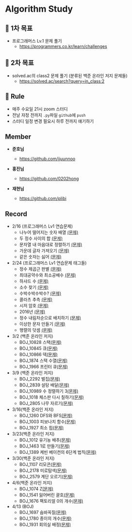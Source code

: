 # Algorithm Study

## 📌 1차 목표

- 프로그래머스 Lv.1 문제 풀기
  - https://programmers.co.kr/learn/challenges
  
    

## 📌 2차 목표

- solved.ac의 class2 문제 풀기 (분류된 백준 온라인 저지 문제들)
  - https://solved.ac/search?query=in_class:2

## 🚩 Rule

- 매주 수요일 21시 zoom 스터디
- 전날 자정 전까지 `.py`파일 `github`에 `push`
- 스터디 일정 변경 필요시 하루 전까지 얘기하기



## Member

- **준호님**
  - https://github.com/jjuunnoo



- **홍진님**
  - https://github.com/0202hong



- **재현님**
  - https://github.com/plibi



## Record

- 2/16 (프로그래머스 Lv1 연습문제)
  - 나누어 떨어지는 숫자 배열 [(문제)](https://programmers.co.kr/learn/courses/30/lessons/12910)
  - 두 정수 사이의 합 [(문제)](https://programmers.co.kr/learn/courses/30/lessons/12912)
  - 문자열 내 마음대로 정렬하기 [(문제)](https://programmers.co.kr/learn/courses/30/lessons/12915)
  - 가운데 글자 가져오기 [(문제)](https://programmers.co.kr/learn/courses/30/lessons/12903)
  - 같은 숫자는 싫어 [(문제)](https://programmers.co.kr/learn/courses/30/lessons/12906)
- 2/24 (프로그래머스 Lv1 연습문제 태그들)
  - 정수 제곱근 판별 [(문제)](https://programmers.co.kr/learn/courses/30/lessons/12934)
  - 최대공약수와 최소공배수 [(문제)](https://programmers.co.kr/learn/courses/30/lessons/12940)
  - 하샤드 수 [(문제)](https://programmers.co.kr/learn/courses/30/lessons/12947)
  - 소수 찾기 [(문제)](https://programmers.co.kr/learn/courses/30/lessons/12921)
  - 수박수박수박수? [(문제)](https://programmers.co.kr/learn/courses/30/lessons/12922)
  - 콜라츠 추측 [(문제)](https://programmers.co.kr/learn/courses/30/lessons/12943)
  - 시저 암호 [(문제)](https://programmers.co.kr/learn/courses/30/lessons/12926)
  - 2016년 [(문제)](https://programmers.co.kr/learn/courses/30/lessons/12901)
  - 정수 내림차순으로 배치하기 [(문제)](https://programmers.co.kr/learn/courses/30/lessons/12933)
  - 이상한 문자 만들기 [(문제)](https://programmers.co.kr/learn/courses/30/lessons/12930)
  - 행렬의 덧셈 [(문제)](https://programmers.co.kr/learn/courses/30/lessons/12950)
- 3/2 (백준 온라인 저지)
  - BOJ_10828 스택[(문제)](https://www.acmicpc.net/problem/10828)
  - BOJ_10845 큐[(문제)](https://www.acmicpc.net/problem/10845)
  - BOJ_10866 덱[(문제)](https://www.acmicpc.net/problem/10866)
  - BOJ_1874 스택 수열[(문제)](https://www.acmicpc.net/problem/1874)
  - BOJ_1966 프린터 큐[(문제)](https://www.acmicpc.net/problem/1966)
- 3/9 (백준 온라인 저지)
  - BOJ_2292 벌집[(문제)](https://www.acmicpc.net/problem/2292)
  - BOJ_2839 설탕 배달[(문제)](https://www.acmicpc.net/problem/2839)
  - BOJ_10989 수 정렬하기 3[(문제)](https://www.acmicpc.net/problem/10989)
  - BOJ_1018 체스판 다시 칠하기[(문제)](https://www.acmicpc.net/problem/1018)
  - BOJ_2805 나무 자르기[(문제)](https://www.acmicpc.net/problem/2805)
- 3/16(백준 온라인 저지)
  - BOJ_1260 DFS와 BFS[(문제)](https://www.acmicpc.net/problem/1260)
  - BOJ_1003 피보나치 함수[(문제)](https://www.acmicpc.net/problem/1003)
  - BOJ_1927 최소 힙[(문제)](https://www.acmicpc.net/problem/1927)
- 3/23(백준 온라인 저지)
  - BOJ_1012 유기농 배추[(문제)](https://www.acmicpc.net/problem/1012)
  - BOJ_1463 1로 만들기[(문제)](https://www.acmicpc.net/problem/1463)
  - BOJ_1389 케빈 베이컨의 6단계 법칙[(문제)](https://www.acmicpc.net/problem/1389)
- 3/30(백준 온라인 저지)
  - BOJ_1107 리모콘[(문제)](https://www.acmicpc.net/problem/1107)
  - BOJ_2178 미로탐색[(문제)](https://www.acmicpc.net/problem/2178)
  - BOJ_2579 계단 오르기[(문제)](https://www.acmicpc.net/problem/2579)
- 4/6(백준 온라인 저지)
  - BOJ_1074 Z[(문제)](https://www.acmicpc.net/problem/1074)
  - BOJ_1541 잃어버린 괄호[(문제)](https://www.acmicpc.net/problem/1541)
  - BOJ_1676 팩토리얼 0의 개수[(문제)](https://www.acmicpc.net/problem/1676)
- 4/13 (BOJ)
  - BOJ_1697 숨바꼭질[(문제)](https://www.acmicpc.net/problem/1697)
  - BOJ_1780 종이의 개수[(문제)](https://www.acmicpc.net/problem/1780)
  - BOJ_1931 회의실 배정[(문제)](https://www.acmicpc.net/problem/1931)
